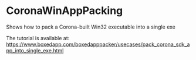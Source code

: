 # CoronaWinAppPacking
Shows how to pack a Corona-built Win32 executable into a single exe

The tutorial is available at:
https://www.boxedapp.com/boxedapppacker/usecases/pack_corona_sdk_app_into_single_exe.html
